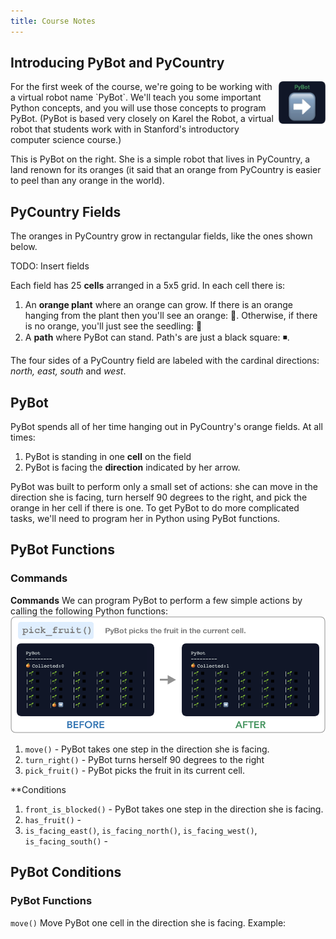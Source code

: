 ```yaml
---
title: Course Notes 
---
```


## Introducing PyBot and PyCountry
<img class="bio-pic" align="right" width="75" height="75" src="figures/fig_pybot.png">
For the first week of the course, we're going to be working with a virtual robot name `PyBot`. We'll teach you some important Python concepts, and you will use those concepts to program PyBot. (PyBot is based very closely on Karel the Robot, a virtual robot that students work with in Stanford's introductory computer science course.)

This is PyBot on the right. She is a simple robot that lives in PyCountry, a land renown for its oranges (it said that an orange from PyCountry is easier to peel than any orange in the world). 

## PyCountry Fields 
The oranges in PyCountry grow in rectangular fields, like the ones shown below. 

TODO: Insert fields

Each field has 25 **cells** arranged in a 5x5 grid. In each cell there is:
1. An **orange plant**  where an orange can grow. If there is an orange hanging from the plant then you'll see an orange: 🍊. Otherwise, if there is no orange, you'll just see the seedling: 🌱
2. A **path** where PyBot can stand. Path's are just a black square: ◾️.

The four sides of a PyCountry field are labeled with the cardinal directions: _north, east, south_ and _west_. 

## PyBot

PyBot spends all of her time hanging out in PyCountry's orange fields. At all times:
1. PyBot is standing in one **cell** on the field
2. PyBot is facing the **direction** indicated by her arrow.

PyBot was built to perform only a small set of actions: she can move in the direction she is facing, turn herself 90 degrees to the right, and pick the orange in her cell if there is one. To get PyBot to do more complicated tasks, we'll need to program her in Python using PyBot functions. 

## PyBot Functions
### Commands
**Commands**   We can program PyBot to perform a few simple actions by calling the following Python functions:
<img class="bio-pic" src="figures/fig_pick_fruit.png" width="750">

1. `move()` - PyBot takes one step in the direction she is facing.
2. `turn_right()` - PyBot turns herself 90 degrees to the right
3. `pick_fruit()` - PyBot picks the fruit in its current cell.



**Conditions  
1. `front_is_blocked()` - PyBot takes one step in the direction she is facing.
2. `has_fruit()` -
3. `is_facing_east()`, `is_facing_north()`, `is_facing_west()`, `is_facing_south()` - 

## PyBot Conditions


### PyBot Functions 

`move()` Move PyBot one cell in the direction she is facing. 
Example: 
    